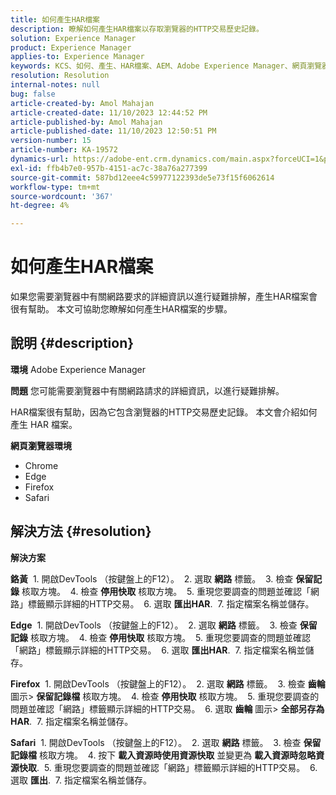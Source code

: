 ```yaml
---
title: 如何產生HAR檔案
description: 瞭解如何產生HAR檔案以存取瀏覽器的HTTP交易歷史記錄。
solution: Experience Manager
product: Experience Manager
applies-to: Experience Manager
keywords: KCS、如何、產生、HAR檔案、AEM、Adobe Experience Manager、網頁瀏覽器、Safari、Firefox、Edge、Chrome
resolution: Resolution
internal-notes: null
bug: false
article-created-by: Amol Mahajan
article-created-date: 11/10/2023 12:44:52 PM
article-published-by: Amol Mahajan
article-published-date: 11/10/2023 12:50:51 PM
version-number: 15
article-number: KA-19572
dynamics-url: https://adobe-ent.crm.dynamics.com/main.aspx?forceUCI=1&pagetype=entityrecord&etn=knowledgearticle&id=4a68cdea-c67f-ee11-8179-6045bd006b25
exl-id: ffb4b7e0-957b-4151-ac7c-38a76a277399
source-git-commit: 587bd12eee4c59977122393de5e73f15f6062614
workflow-type: tm+mt
source-wordcount: '367'
ht-degree: 4%

---
```


# 如何產生HAR檔案


如果您需要瀏覽器中有關網路要求的詳細資訊以進行疑難排解，產生HAR檔案會很有幫助。 本文可協助您瞭解如何產生HAR檔案的步驟。

## 說明 {#description}


<b>環境</b>
Adobe Experience Manager

<b>問題</b>
您可能需要瀏覽器中有關網路請求的詳細資訊，以進行疑難排解。

HAR檔案很有幫助，因為它包含瀏覽器的HTTP交易歷史記錄。 本文會介紹如何產生 HAR 檔案。

<b>網頁瀏覽器環境</b>

- Chrome
- Edge
- Firefox
- Safari



## 解決方法 {#resolution}


<b>解決方案</b>

<b>鉻黃</b>
 1. 開啟DevTools （按鍵盤上的F12）。
 2. 選取 <b>網路</b> 標籤。
 3. 檢查 <b>保留記錄</b> 核取方塊。
 4. 檢查 <b>停用快取</b> 核取方塊。
 5. 重現您要調查的問題並確認「網路」標籤顯示詳細的HTTP交易。
 6. 選取 <b>匯出HAR</b>.
 7. 指定檔案名稱並儲存。

<b>Edge</b>
 1. 開啟DevTools （按鍵盤上的F12）。
 2. 選取 <b>網路</b> 標籤。
 3. 檢查 <b>保留記錄</b> 核取方塊。
 4. 檢查 <b>停用快取</b> 核取方塊。
 5. 重現您要調查的問題並確認「網路」標籤顯示詳細的HTTP交易。
 6. 選取 <b>匯出HAR</b>.
 7. 指定檔案名稱並儲存。

<b>Firefox</b>
 1. 開啟DevTools （按鍵盤上的F12）。
 2. 選取 <b>網路</b> 標籤。
 3. 檢查 <b>齒輪</b> 圖示> <b>保留記錄檔</b> 核取方塊。
 4. 檢查 <b>停用快取</b> 核取方塊。
 5. 重現您要調查的問題並確認「網路」標籤顯示詳細的HTTP交易。
 6. 選取 <b>齒輪</b> 圖示> <b>全部另存為HAR</b>.
 7. 指定檔案名稱並儲存。

<b>Safari</b>
 1. 開啟DevTools （按鍵盤上的F12）。
 2. 選取 <b>網路</b> 標籤。
 3. 檢查 <b>保留記錄檔</b> 核取方塊。
 4. 按下 <b>載入資源時使用資源快取</b> 並變更為 <b>載入資源時忽略資源快取</b>.
 5. 重現您要調查的問題並確認「網路」標籤顯示詳細的HTTP交易。
 6. 選取 <b>匯出</b>.
 7. 指定檔案名稱並儲存。

